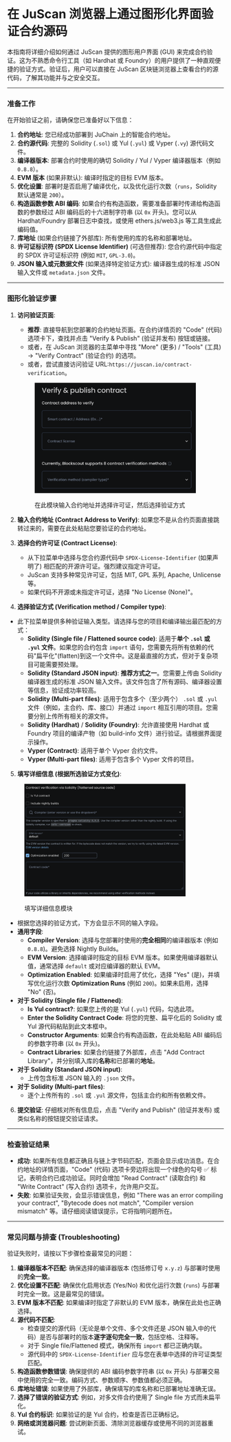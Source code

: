 # 在 JuScan 浏览器上通过图形化界面验证合约源码

本指南将详细介绍如何通过 JuScan 提供的图形用户界面 (GUI) 来完成合约验证。这为不熟悉命令行工具（如 Hardhat 或 Foundry）的用户提供了一种直观便捷的验证方式。验证后，用户可以直接在 JuScan 区块链浏览器上查看合约的源代码，了解其功能并与之安全交互。

***

### 准备工作

在开始验证之前，请确保您已准备好以下信息：

1. **合约地址**: 您已经成功部署到 JuChain 上的智能合约地址。
2. **合约源代码**: 完整的 Solidity (`.sol`) 或 Yul (`.yul`) 或 Vyper (`.vy`) 源代码文件。
3. **编译器版本**: 部署合约时使用的确切 Solidity / Yul / Vyper 编译器版本（例如 `0.8.8`）。
4. **EVM 版本** (如果非默认): 编译时指定的目标 EVM 版本。
5. **优化设置**: 部署时是否启用了编译优化，以及优化运行次数（`runs`，Solidity 默认通常是 `200`）。
6. **构造函数参数 ABI 编码**: 如果合约有构造函数，需要准备部署时传递给构造函数的参数经过 ABI 编码后的十六进制字符串 (以 `0x` 开头)。您可以从 Hardhat/Foundry 部署日志中查找，或使用 ethers.js/web3.js 等工具生成此编码值。
7. **库地址** (如果合约链接了外部库): 所有使用的库的名称和部署地址。
8. **许可证标识符 (SPDX License Identifier)** (可选但推荐): 您合约源代码中指定的 SPDX 许可证标识符 (例如 `MIT`, `GPL-3.0`)。
9. **JSON 输入或元数据文件** (如果选择特定验证方式): 编译器生成的标准 JSON 输入文件或 `metadata.json` 文件。

***

### 图形化验证步骤

1.  **访问验证页面**:

    * **推荐**: 直接导航到您部署的合约地址页面。在合约详情页的 "Code" (代码) 选项卡下，查找并点击 "Verify & Publish" (验证并发布) 按钮或链接。
    * 或者，在 JuScan 浏览器的主菜单中寻找 "More" (更多) / "Tools" (工具) -> "Verify Contract" (验证合约) 的选项。
    * 或者，尝试直接访问验证 URL:`https://juscan.io/contract-verification`。

    <figure><img src="../../.gitbook/assets/截屏2025-05-13 13.44.18.png" alt="" width="375"><figcaption><p>在此模块输入合约地址并选择许可证，然后选择验证方式</p></figcaption></figure>
2. **输入合约地址 (Contract Address to Verify)**: 如果您不是从合约页面直接跳转过来的，需要在此处粘贴您要验证的合约地址。
3. **选择合约许可证 (Contract License)**:
   * 从下拉菜单中选择与您合约源代码中 `SPDX-License-Identifier` (如果声明了) 相匹配的开源许可证。强烈建议指定许可证。
   * JuScan 支持多种常见许可证，包括 MIT, GPL 系列, Apache, Unlicense 等。
   * 如果代码不开源或未指定许可证，选择 "No License (None)"。
4. **选择验证方式 (Verification method / Compiler type)**:

* 此下拉菜单提供多种验证输入类型。请选择与您的项目和编译输出最匹配的方式：
  * **Solidity (Single file / Flattened source code)**: 适用于**单个 `.sol` 或 `.yul` 文件**。如果您的合约包含 `import` 语句，您需要先将所有依赖的代码"扁平化"(flatten)到这一个文件中。这是最直接的方式，但对于复杂项目可能需要预处理。
  * **Solidity (Standard JSON input)**: **推荐方式之一**。您需要上传由 Solidity 编译器生成的标准 JSON 输入文件。该文件包含了所有源码、编译器设置等信息，验证成功率较高。
  * **Solidity (Multi-part files)**: 适用于包含多个（至少两个） `.sol` 或 `.yul` 文件（例如，主合约、库、接口）并通过 `import` 相互引用的项目。您需要分别上传所有相关的源文件。
  * **Solidity (Hardhat)** / **Solidity (Foundry)**: 允许直接使用 Hardhat 或 Foundry 项目的编译产物（如 build-info 文件）进行验证。请根据界面提示操作。
  * **Vyper (Contract)**: 适用于单个 Vyper 合约文件。
  * **Vyper (Multi-part files)**: 适用于包含多个 Vyper 文件的项目。

5. **填写详细信息 (根据所选验证方式变化)**:

<figure><img src="../../.gitbook/assets/截屏2025-05-13 13.46.32.png" alt="" width="375"><figcaption><p>填写详细信息模块</p></figcaption></figure>

* 根据您选择的验证方式，下方会显示不同的输入字段。
* **通用字段**:
  * **Compiler Version**: 选择与您部署时使用的**完全相同**的编译器版本 (例如 `0.8.8`)。避免选择 Nightly Builds。
  * **EVM Version**: 选择编译时指定的目标 EVM 版本。如果使用编译器默认值，通常选择 `default` 或对应编译器的默认 EVM。
  * **Optimization Enabled**: 如果编译时启用了优化，选择 "Yes" (是)，并填写优化运行次数 **Optimization Runs** (例如 `200`)。如果未启用，选择 "No" (否)。
* **对于 Solidity (Single file / Flattened)**:
  * **Is Yul contract?**: 如果您上传的是 Yul (`.yul`) 代码，勾选此项。
  * **Enter the Solidity Contract Code**: 将您的完整、扁平化后的 Solidity 或 Yul 源代码粘贴到此文本框中。
  * **Constructor Arguments**: 如果合约有构造函数，在此处粘贴 ABI 编码后的参数字符串 (以 `0x` 开头)。
  * **Contract Libraries**: 如果合约链接了外部库，点击 "Add Contract Library"，并分别填入库的**名称**和已部署的**地址**。
* **对于 Solidity (Standard JSON input)**:
  * 上传包含标准 JSON 输入的 `.json` 文件。
* **对于 Solidity (Multi-part files)**:
  * 逐个上传所有的 `.sol` 或 `.yul` 源文件，包括主合约和所有依赖文件。

6. **提交验证**: 仔细核对所有信息后，点击 "Verify and Publish" (验证并发布) 或类似名称的按钮提交验证请求。

***

### 检查验证结果

* **成功**: 如果所有信息都正确且与链上字节码匹配，页面会显示成功消息。在合约地址的详情页面，"Code" (代码) 选项卡旁边将出现一个绿色的勾号 ✅ 标记，表明合约已成功验证。同时会增加 "Read Contract" (读取合约) 和 "Write Contract" (写入合约) 选项卡，允许用户交互。
* **失败**: 如果验证失败，会显示错误信息，例如 "There was an error compiling your contract", "Bytecode does not match", "Compiler version mismatch" 等。请仔细阅读错误提示，它将指明问题所在。

***

### 常见问题与排查 (Troubleshooting)

验证失败时，请按以下步骤检查最常见的问题：

1. **编译器版本不匹配**: 确保选择的编译器版本 (包括修订号 `x.y.z`) 与部署时使用的**完全一致**。
2. **优化设置不匹配**: 确保优化启用状态 (Yes/No) 和优化运行次数 (`runs`) 与部署时完全一致。这是最常见的错误。
3. **EVM 版本不匹配**: 如果编译时指定了非默认的 EVM 版本，确保在此处也正确选择。
4. **源代码不匹配**:
   * 检查提交的源代码（无论是单个文件、多个文件还是 JSON 输入中的代码）是否与部署时的版本**逐字逐句完全一致**，包括空格、注释等。
   * 对于 Single file/Flattened 模式，确保所有 `import` 都已正确内联。
   * 源代码中的 `SPDX-License-Identifier` 应与您在表单中选择的许可证类型匹配。
5. **构造函数参数错误**: 确保提供的 ABI 编码参数字符串 (以 `0x` 开头) 与部署交易中使用的完全一致。编码方式、参数顺序、参数值都必须正确。
6. **库地址错误**: 如果使用了外部库，确保填写的库名称和已部署地址准确无误。
7. **选择了错误的验证方式**: 例如，对多文件合约使用了 Single file 方式而未扁平化。
8. **Yul 合约标识**: 如果验证的是 Yul 合约，检查是否已正确标记。
9. **网络或浏览器问题**: 尝试刷新页面、清除浏览器缓存或使用不同的浏览器重试。
